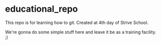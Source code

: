 # educational_repo
This repo is for learning how to git. Created at 4th day of Strive School.

We're gonna do some simple stuff here and leave it be as a training facility. ;)
